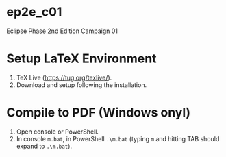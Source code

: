 # ep2e_c01
Eclipse Phase 2nd Edition Campaign 01

# Setup LaTeX Environment

1. TeX Live (https://tug.org/texlive/).
1. Download and setup following the installation.


# Compile to PDF (Windows onyl)

1. Open console or PowerShell.
1. In console `m.bat`, in PowerShell `.\m.bat` (typing `m` and hitting TAB should expand to `.\m.bat`).